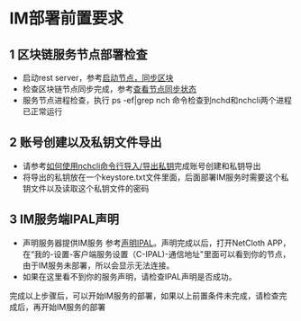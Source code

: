 # IM部署前置要求

## 1 区块链服务节点部署检查

* 启动rest server，参考[启动节点，同步区块](../get-started/how-to-join-testnet.html#_3-启动节点，同步区块)
* 检查区块链节点同步完成，参考[查看节点同步状态](../get-started/how-to-join-testnet.md#_4-查看节点同步状态)
* 服务节点进程检查，执行 ps -ef|grep nch 命令检查到nchd和nchcli两个进程已正常运行

## 2 账号创建以及私钥文件导出

* 请参考[如何使用nchcli命令行导入/导出私钥](../advanced/keys.html)完成账号创建和私钥导出
* 将导出的私钥放在一个keystore.txt文件里面，后面部署IM服务时需要这个私钥文件以及读取这个私钥文件的密码

## 3 IM服务端IPAL声明

* 声明服务器提供IM服务 参考[声明IPAL](../advanced/ipal.html#声明ipal)。声明完成以后，打开NetCloth APP，在“我的-设置-客户端服务设置（C-IPAL)-通信地址"里面可以看到你的节点，由于IM服务未部署，所以会显示无法连接。
* 如果在这里看不到你的服务声明，请检查IPAL声明是否成功。

完成以上步骤后，可以开始IM服务的部署，如果以上前置条件未完成，请检查完成后，再开始IM服务的部署

